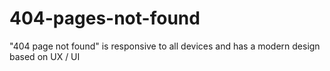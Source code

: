 # 404-pages-not-found
"404 page not found" is responsive to all devices and has a modern design based on UX / UI
